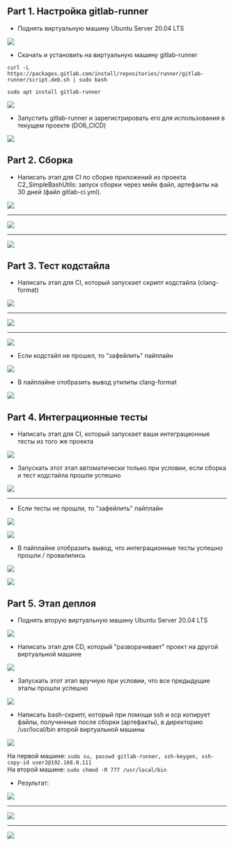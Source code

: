 ## Part 1. Настройка gitlab-runner

- Поднять виртуальную машину Ubuntu Server 20.04 LTS

![](imgs/part-1_1.1.png) 

- Скачать и установить на виртуальную машину gitlab-runner

``curl -L https://packages.gitlab.com/install/repositories/runner/gitlab-runner/script.deb.sh | sudo bash``

``sudo apt install gitlab-runner``

![](imgs/part-1_2.1.png) 

- Запустить gitlab-runner и зарегистрировать его для использования в текущем проекте (DO6_CICD)

![](imgs/part-1_3.1.png) 


## Part 2. Сборка

- Написать этап для CI по сборке приложений из проекта C2_SimpleBashUtils: запуск сборки через мейк файл, артефакты на 30 дней (файл gitlab-ci.yml).

![](imgs/part-2_1.1.png) 

---

![](imgs/part-2_2.1.png) 

---

![](imgs/part-2_2.2.png) 


## Part 3. Тест кодстайла

- Написать этап для CI, который запускает скрипт кодстайла (clang-format)

![](imgs/part-3_1.1.png)

---

![](imgs/part-3_1.2.png)

---

![](imgs/part-3_1.3.png) 

- Если кодстайл не прошел, то "зафейлить" пайплайн

![](imgs/part-3_2.1.png) 

- В пайплайне отобразить вывод утилиты clang-format

![](imgs/part-3_3.1.png) 


## Part 4. Интеграционные тесты

- Написать этап для CI, который запускает ваши интеграционные тесты из того же проекта

![](imgs/part-4_1.1.png) 

- Запускать этот этап автоматически только при условии, если сборка и тест кодстайла прошли успешно

![](imgs/part-4_2.1.png) 

---

- Если тесты не прошли, то "зафейлить" пайплайн

![](imgs/part-4_3.1.png)

![](imgs/part-4_3.2.png) 

- В пайплайне отобразить вывод, что интеграционные тесты успешно прошли / провалились

![](imgs/part-4_4.1.png) 

![](imgs/part-4_4.2.png) 


## Part 5. Этап деплоя 

- Поднять вторую виртуальную машину Ubuntu Server 20.04 LTS

![](imgs/part-5_1.1.png) 

- Написать этап для CD, который "разворачивает" проект на другой виртуальной машине

![](imgs/part-5_2.1.png) 

- Запускать этот этап вручную при условии, что все предыдущие этапы прошли успешно

![](imgs/part-5_3.1.png) 

- Написать bash-скрипт, который при помощи ssh и scp копирует файлы, полученные после сборки (артефакты), в директорию /usr/local/bin второй виртуальной машины

![](imgs/part-5_4.1.png) 

На первой машине: ``sudo su, passwd gitlab-runner, ssh-keygen, ssh-copy-id user2@192.168.0.111`` \
На второй машине: ``sudo chmod -R 777 /usr/local/bin``

- Результат:

![](imgs/part-5_5.1.png)

---

![](imgs/part-5_5.2.png)

--- 

![](imgs/part-5_5.3.png)